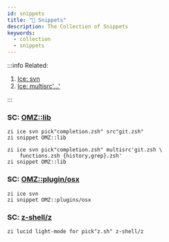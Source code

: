 ```yaml
---
id: snippets
title: "🔺 Snippets"
description: The Collection of Snippets
keywords:
  - collection
  - snippets
---
```


<!-- @format -->

:::info Related:

1. [Ice: svn](/docs/guides/syntax/ice#the-ice-ice)
2. [Ice: multisrc'…'](/docs/guides/syntax/ice#the-multisrc-ice)

:::

### SC: [OMZ::lib](https://github.com/ohmyzsh/ohmyzsh/tree/master/lib)

```shell showLineNumbers
zi ice svn pick"completion.zsh" src"git.zsh"
zi snippet OMZ::lib
```

```shell showLineNumbers
zi ice svn pick"completion.zsh" multisrc'git.zsh \
    functions.zsh {history,grep}.zsh'
zi snippet OMZ::lib
```

### SC: [OMZ::plugin/osx](https://github.com/ohmyzsh/ohmyzsh/tree/master/plugins/osx)

```shell showLineNumbers
zi ice svn
zi snippet OMZ::plugins/osx
```

### SC: [z-shell/z](https://github.com/z-shell/z)

```shell
zi lucid light-mode for pick"z.sh" z-shell/z
```
